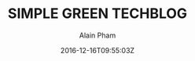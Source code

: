 ---
title: "SIMPLE GREEN TECHBLOG"
github: https://github.com/alainpham/alainpham.github.io
demo: https://alainpham.github.io
author: Alain Pham
draft: true
ssg:
  - Jekyll
cms:
  - No Cms
date: 2016-12-16T09:55:03Z
github_branch: master
---